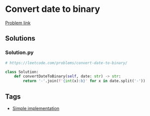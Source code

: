 # Convert date to binary

[Problem link](https://leetcode.com/problems/convert-date-to-binary/)

## Solutions


### Solution.py
```py
# https://leetcode.com/problems/convert-date-to-binary/

class Solution:
    def convertDateToBinary(self, date: str) -> str:
        return '-'.join(f'{int(x):b}' for x in date.split('-'))
```
## Tags

* [Simple implementation](/Collections/simple-implementation.md#simple-implementation)
